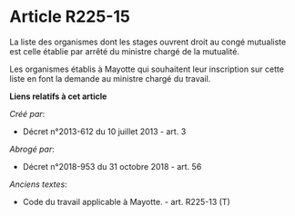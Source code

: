 # Article R225-15

La liste des organismes dont les stages ouvrent droit au congé mutualiste est celle établie par arrêté du ministre chargé de
la mutualité.

Les organismes établis à Mayotte qui souhaitent leur inscription sur cette liste en font la demande au ministre chargé du
travail.

**Liens relatifs à cet article**

_Créé par_:

  - Décret n°2013-612 du 10 juillet 2013 - art. 3

_Abrogé par_:

  - Décret n°2018-953 du 31 octobre 2018 - art. 56

_Anciens textes_:

  - Code du travail applicable à Mayotte. - art. R225-13 (T)
